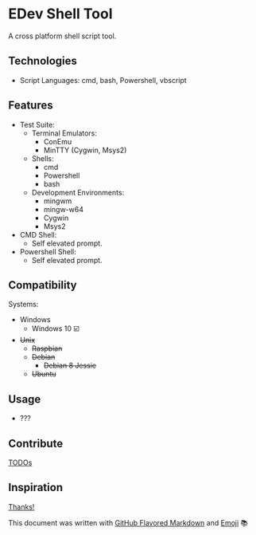 # EDev Shell Tool
A cross platform shell script tool.

## Technologies
* Script Languages: cmd, bash, Powershell, vbscript

## Features
* Test Suite:
  * Terminal Emulators:
    * ConEmu
	* MinTTY (Cygwin, Msys2)
  * Shells:
    * cmd
	* Powershell
	* bash
  * Development Environments:
    * mingwm
	* mingw-w64
	* Cygwin
	* Msys2
* CMD Shell:
  * Self elevated prompt.
* Powershell Shell:
  * Self elevated prompt.

## Compatibility
Systems:
* Windows
  * Windows 10 :ballot_box_with_check:
* ~~Unix~~
  * ~~Raspbian~~
  * ~~Debian~~
    * ~~Debian 8 Jessie~~
  * ~~Ubuntu~~

## Usage
* ???

## Contribute
[TODOs](TODO)

## Inspiration
[Thanks!](THANKS)

This document was written with [GitHub Flavored Markdown](https://guides.github.com/features/mastering-markdown/) and [Emoji](http://www.emoji-cheat-sheet.com/) :books:
